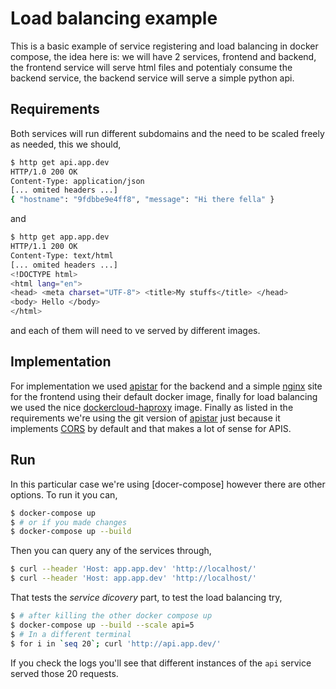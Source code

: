 # Load balancing example

This is a basic example of service registering and load balancing in docker
compose, the idea here is: we will have 2 services, frontend and backend, the
frontend service will serve html files and potentialy consume the backend
service, the backend service will serve a simple python api.

## Requirements

Both services will run different subdomains and the need to be scaled freely
as needed, this we should,

```bash
$ http get api.app.dev
HTTP/1.0 200 OK
Content-Type: application/json
[... omited headers ...]
{ "hostname": "9fdbbe9e4ff8", "message": "Hi there fella" }
```

and

```bash
$ http get app.app.dev
HTTP/1.1 200 OK
Content-Type: text/html
[... omited headers ...]
<!DOCTYPE html>
<html lang="en">
<head> <meta charset="UTF-8"> <title>My stuffs</title> </head>
<body> Hello </body>
</html>
```

and each of them will need to ve served by different images.

## Implementation

For implementation we used [apistar] for the backend and a simple [nginx] site
for the frontend using their default docker image, finally for load balancing
we used the nice [dockercloud-haproxy] image. Finally as listed in the
requirements we're using the git version of [apistar] just because it
implements [CORS] by default and that makes a lot of sense for APIS.

## Run

In this particular case we're using [docer-compose] however there are other
options. To run it you can,

```bash
$ docker-compose up
$ # or if you made changes
$ docker-compose up --build
```

Then you can query any of the services through,

```bash
$ curl --header 'Host: app.app.dev' 'http://localhost/'
$ curl --header 'Host: app.app.dev' 'http://localhost/'
```

That tests the _service dicovery_ part, to test the load balancing try,

```bash
$ # after killing the other docker compose up
$ docker-compose up --build --scale api=5
$ # In a different terminal
$ for i in `seq 20`; curl 'http://api.app.dev/'
```

If you check the logs you'll see that different instances of the `api` service
served those 20 requests.


[apistar]: https://github.com/tomchristie/apistar
[nginx]: https://docs.docker.com/samples/nginx/
[dockercloud-haproxy]: https://github.com/docker/dockercloud-haproxy
[CORS]: https://developer.mozilla.org/en-US/docs/Web/HTTP/Access_control_CORS
[docker-compose]: https://docs.docker.com/compose/
